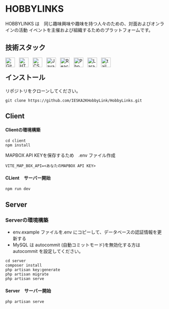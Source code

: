 # HOBBYLINKS
HOBBYLINKS は　同じ趣味興味や趣味を持つ人々のための、対面およびオンラインの活動 イベントを主催および組織するためのプラットフォームです。
## 技術スタック
<img align="left" alt="Git" width="30px" style="padding-right:10px;" src="https://cdn.jsdelivr.net/gh/devicons/devicon/icons/git/git-original.svg" />
<img align="left" alt="HTML" width="30px" style="padding-right:10px;" src="https://cdn.jsdelivr.net/gh/devicons/devicon/icons/html5/html5-plain.svg" />
<img align="left" alt="CSS" width="30px" style="padding-right:10px;" src="https://cdn.jsdelivr.net/gh/devicons/devicon/icons/css3/css3-plain.svg" />
<img align="left" alt="JavaScript" width="30px" style="padding-right:10px;" src="https://cdn.jsdelivr.net/gh/devicons/devicon/icons/javascript/javascript-plain.svg" />
<img align="left" alt="React" width="30px" style="padding-right:10px;" src="https://cdn.jsdelivr.net/gh/devicons/devicon/icons/react/react-original.svg" />
<img align="left" alt="Php" width="30px" style="padding-right:10px;" src="https://cdn.jsdelivr.net/gh/devicons/devicon/icons/php/php-original.svg" />
<img align="left" alt="Laravel" width="30px" style="padding-right:10px;" src="https://cdn.jsdelivr.net/gh/devicons/devicon/icons/laravel/laravel-plain-wordmark.svg" />
<img  align="left" alt="tailwinds" width="30px" src="https://cdn.jsdelivr.net/gh/devicons/devicon/icons/tailwindcss/tailwindcss-plain.svg" />  
<br/>

## インストール

リポジトリをクローンしてください。
```
git clone https://github.com/IESKA2KHobbyLink/HobbyLinks.git
```
## Client
#### Clientの環境構築
```
cd client
npm install
```
MAPBOX API KEYを保存するため　.env ファイル作成
```
VITE_MAP_BOX_API=<あなたのMAPBOX API KEY>
```
#### CLient　サーバー開始
```
npm run dev
```
 ## Server
 ### Serverの環境構築

 - env.example ファイルを.env にコピーして、データベースの認証情報を更新する
 - MySQL は autocommit (自動コミットモード)を無効化する方は　 autocommit を設定してください。
 ```
cd server
composer install
php artisan key:generate
php artisan migrate
php artisan serve
```
#### Server　サーバー開始
```
php artisan serve
```
